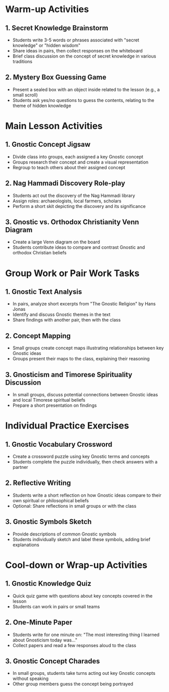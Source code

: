 # Warm-up Activities

## 1. Secret Knowledge Brainstorm
- Students write 3-5 words or phrases associated with "secret knowledge" or "hidden wisdom"
- Share ideas in pairs, then collect responses on the whiteboard
- Brief class discussion on the concept of secret knowledge in various traditions

## 2. Mystery Box Guessing Game
- Present a sealed box with an object inside related to the lesson (e.g., a small scroll)
- Students ask yes/no questions to guess the contents, relating to the theme of hidden knowledge

# Main Lesson Activities

## 1. Gnostic Concept Jigsaw
- Divide class into groups, each assigned a key Gnostic concept
- Groups research their concept and create a visual representation
- Regroup to teach others about their assigned concept

## 2. Nag Hammadi Discovery Role-play
- Students act out the discovery of the Nag Hammadi library
- Assign roles: archaeologists, local farmers, scholars
- Perform a short skit depicting the discovery and its significance

## 3. Gnostic vs. Orthodox Christianity Venn Diagram
- Create a large Venn diagram on the board
- Students contribute ideas to compare and contrast Gnostic and orthodox Christian beliefs

# Group Work or Pair Work Tasks

## 1. Gnostic Text Analysis
- In pairs, analyze short excerpts from "The Gnostic Religion" by Hans Jonas
- Identify and discuss Gnostic themes in the text
- Share findings with another pair, then with the class

## 2. Concept Mapping
- Small groups create concept maps illustrating relationships between key Gnostic ideas
- Groups present their maps to the class, explaining their reasoning

## 3. Gnosticism and Timorese Spirituality Discussion
- In small groups, discuss potential connections between Gnostic ideas and local Timorese spiritual beliefs
- Prepare a short presentation on findings

# Individual Practice Exercises

## 1. Gnostic Vocabulary Crossword
- Create a crossword puzzle using key Gnostic terms and concepts
- Students complete the puzzle individually, then check answers with a partner

## 2. Reflective Writing
- Students write a short reflection on how Gnostic ideas compare to their own spiritual or philosophical beliefs
- Optional: Share reflections in small groups or with the class

## 3. Gnostic Symbols Sketch
- Provide descriptions of common Gnostic symbols
- Students individually sketch and label these symbols, adding brief explanations

# Cool-down or Wrap-up Activities

## 1. Gnostic Knowledge Quiz
- Quick quiz game with questions about key concepts covered in the lesson
- Students can work in pairs or small teams

## 2. One-Minute Paper
- Students write for one minute on: "The most interesting thing I learned about Gnosticism today was..."
- Collect papers and read a few responses aloud to the class

## 3. Gnostic Concept Charades
- In small groups, students take turns acting out key Gnostic concepts without speaking
- Other group members guess the concept being portrayed